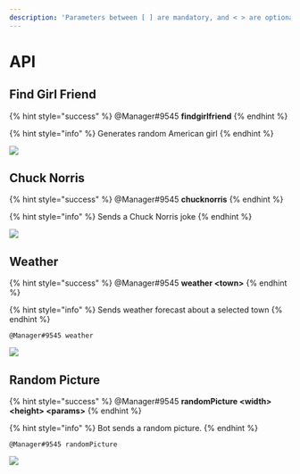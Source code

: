 ```yaml
---
description: 'Parameters between [ ] are mandatory, and < > are optional.'
---
```


# API

## Find Girl Friend

{% hint style="success" %}
@Manager\#9545 **findgirlfriend**
{% endhint %}

{% hint style="info" %}
Generates random American girl
{% endhint %}

![](../.gitbook/assets/findgirlfriend.PNG)

## Chuck Norris

{% hint style="success" %}
@Manager\#9545 **chucknorris**
{% endhint %}

{% hint style="info" %}
Sends a Chuck Norris joke
{% endhint %}

![](../.gitbook/assets/chucknorris.PNG)

## Weather

{% hint style="success" %}
@Manager\#9545 **weather &lt;town&gt;**
{% endhint %}

{% hint style="info" %}
Sends weather forecast about a selected town
{% endhint %}

```text
@Manager#9545 weather
```

![](../.gitbook/assets/weather.PNG)

## Random Picture

{% hint style="success" %}
@Manager\#9545 **randomPicture &lt;width&gt; &lt;height&gt; &lt;params&gt;**
{% endhint %}

{% hint style="info" %}
Bot sends a random picture.
{% endhint %}

```text
@Manager#9545 randomPicture
```

![](../.gitbook/assets/randompicture.PNG)

